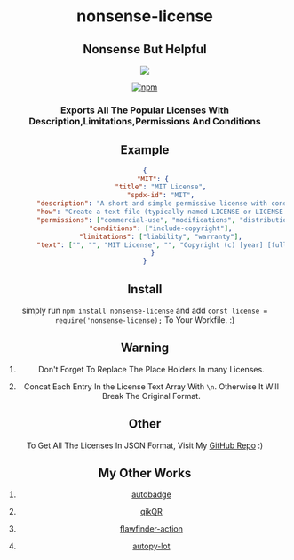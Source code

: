 <div align=center>

# nonsense-license

<h2> Nonsense But Helpful </h2>
<a href="https://github.com/deep5050/nonsense/actions?query=workflow%3Anpm-publish"><img src="https://img.shields.io/github/workflow/status/deep5050/nonsense/npm-publish?label=npm-publish&logo=github&style=for-the-badge"></a>



<a href="https://www.npmjs.com/package/nonsense-license"><img alt="npm" src="https://img.shields.io/npm/dt/nonsense-license?color=red&label=INSTALL&logo=npm&style=for-the-badge"></a>
<h3>
Exports All The Popular Licenses With Description,Limitations,Permissions And Conditions</h3>



## Example 


```json
{
    "MIT": {
        "title": "MIT License",
        "spdx-id": "MIT",
        "description": "A short and simple permissive license with conditions only requiring preservation of copyright and license notices. Licensed works, modifications, and larger works may be distributed under different terms and without source code.",
        "how": "Create a text file (typically named LICENSE or LICENSE.txt) in the root of your source code and copy the text of the license into the file. Replace [year] with the current year and [fullname] with the name (or names) of the copyright holders.",
        "permissions": ["commercial-use", "modifications", "distribution", "private-use"],
        "conditions": ["include-copyright"],
        "limitations": ["liability", "warranty"],
        "text": ["", "", "MIT License", "", "Copyright (c) [year] [fullname]", "", "Permission is hereby granted, free of charge, to any person obtaining a copy", "of this software and associated documentation files (the \"Software\"), to deal", "in the Software without restriction, including without limitation the rights", "to use, copy, modify, merge, publish, distribute, sublicense, and/or sell", "copies of the Software, and to permit persons to whom the Software is", "furnished to do so, subject to the following conditions:", "", "The above copyright notice and this permission notice shall be included in all", "copies or substantial portions of the Software.", "", "THE SOFTWARE IS PROVIDED \"AS IS\", WITHOUT WARRANTY OF ANY KIND, EXPRESS OR", "IMPLIED, INCLUDING BUT NOT LIMITED TO THE WARRANTIES OF MERCHANTABILITY,", "FITNESS FOR A PARTICULAR PURPOSE AND NONINFRINGEMENT. IN NO EVENT SHALL THE", "AUTHORS OR COPYRIGHT HOLDERS BE LIABLE FOR ANY CLAIM, DAMAGES OR OTHER", "LIABILITY, WHETHER IN AN ACTION OF CONTRACT, TORT OR OTHERWISE, ARISING FROM,", "OUT OF OR IN CONNECTION WITH THE SOFTWARE OR THE USE OR OTHER DEALINGS IN THE", "SOFTWARE."]
    }
}

```

## Install
simply run `npm install nonsense-license` and add `const license = require('nonsense-license);` To Your Workfile. :)

## Warning
1. Don't Forget To Replace The Place Holders In many Licenses.

2. Concat Each Entry In the License Text Array With `\n`. Otherwise It Will Break The Original Format.

## Other
To Get All The Licenses In JSON Format, Visit My [GitHub Repo](https://github.com/deep5050/nonsense) :)

## My Other Works
1. [autobadge](https://www.npmjs.com/package/autobadge)

2. [qikQR](https://github.com/deep5050/qikQR)

3. [flawfinder-action](https://github.com/deep5050/flawfinder-action)

4. [autopy-lot](https://github.com/deep5050/autopy-lot)

<div>
